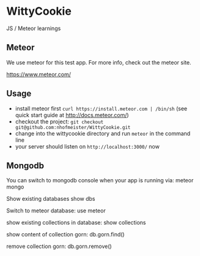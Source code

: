 WittyCookie
===========

JS / Meteor learnings

Meteor
-------

We use meteor for this test app. For more info, check out the meteor site.

https://www.meteor.com/

Usage
-------

* install meteor first `curl https://install.meteor.com | /bin/sh` (see quick start guide at http://docs.meteor.com/)
* checkout the project: `git checkout git@github.com:nhofmeister/WittyCookie.git`
* change into the wittycookie directory and run `meteor` in the command line
* your server should listen on `http://localhost:3000/` now


Mongodb
---------

You can switch to mongodb console when your app is running via: 
meteor mongo

Show existing databases
show dbs

Switch to meteor database:
use meteor

show existing collections in database:
show collections

show content of collection gorn:
db.gorn.find()

remove collection gorn:
db.gorn.remove()
